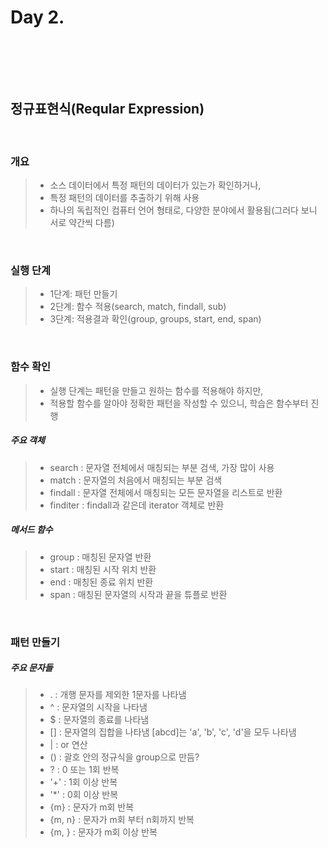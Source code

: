 # Day 2.
<br/>

<br/><br/>

## 정규표현식(Reqular Expression)
<br/>

### 개요
> * 소스 데이터에서 특정 패턴의 데이터가 있는가 확인하거나,
> * 특정 패턴의 데이터를 추출하기 위해 사용
> * 하나의 독립적인 컴퓨터 언어 형태로, 다양한 분야에서 활용됨(그러다 보니 서로 약간씩 다름)
<br/>

### 실행 단계
> * 1단계: 패턴 만들기
> * 2단계: 함수 적용(search, match, findall, sub)
> * 3단계: 적용결과 확인(group, groups, start, end, span)
<br/>

### 함수 확인
> * 실행 단계는 패턴을 만들고 원하는 함수를 적용해야 하지만,
> * 적용할 함수를 알아야 정확한 패턴을 작성할 수 있으니, 학습은 함수부터 진행

##### 주요 객체
> * search : 문자열 전체에서 매칭되는 부분 검색, 가장 많이 사용
> * match : 문자열의 처음에서 매칭되는 부분 검색
> * findall : 문자열 전체에서 매칭되는 모든 문자열을 리스트로 반환
> * finditer : findall과 같은데 iterator 객체로 반환

##### 메서드 함수
> * group : 매칭된 문자열 반환
> * start : 매칭된 시작 위치 반환
> * end : 매칭된 종료 위치 반환
> * span : 매칭된 문자열의 시작과 끝을 튜플로 반환
<br/>

### 패턴 만들기

##### 주요 문자들
> * . : 개행 문자를 제외한 1문자를 나타냄
> * ^ : 문자열의 시작을 나타냄
> * $ : 문자열의 종료를 나타냄
> * [] : 문자열의 집합을 나타냄 [abcd]는 'a', 'b', 'c', 'd'을 모두 나타냄
> * | : or 연산
> * () : 괄호 안의 정규식을 group으로 만듬?
> * ? : 0 또는 1회 반복
> * '+' : 1회 이상 반복
> * '*' : 0회 이상 반복
> * {m} : 문자가 m회 반복
> * {m, n} : 문자가 m회 부터 n회까지 반복
> * {m, } : 문자가 m회 이상 반복

